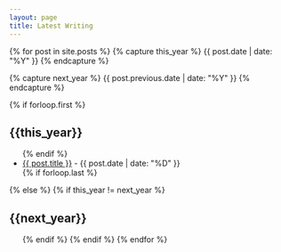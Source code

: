 ```yaml
---
layout: page
title: Latest Writing
---
```


{% for post in site.posts  %}
  {% capture this_year %}
    {{ post.date | date: "%Y" }}
  {% endcapture %}

  {% capture next_year %}
    {{ post.previous.date | date: "%Y" }}
  {% endcapture %}

  {% if forloop.first %}
  <h2 id="{{ this_year }}-ref">{{this_year}}</h2>
  <ul>
  {% endif %}
  <li class="pv2"><a href="{{ post.url }}">{{ post.title }}</a> - {{ post.date | date: "%D" }}</li>
  {% if forloop.last %}
  </ul>
  {% else %}
  {% if this_year != next_year %}
  </ul>
  <h2 id="{{ next_year }}-ref">{{next_year}}</h2>
  <ul>
  {% endif %}
  {% endif %}
{% endfor %}
